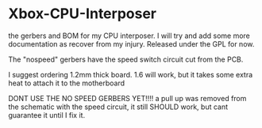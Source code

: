 # Xbox-CPU-Interposer

the gerbers and BOM for my CPU interposer.  I will try and add some more documentation as recover from my injury.  Released under the GPL for now.

The "nospeed"  gerbers have the speed switch circuit cut from the PCB.

I suggest ordering 1.2mm thick board.  1.6 will work, but it takes some extra heat to attach it to the motherboard

DONT USE THE NO SPEED GERBERS YET!!!!  a pull up was removed from the schematic with the speed circuit, it still SHOULD work, but cant guarantee it until I fix it.
